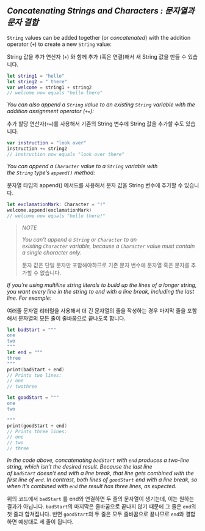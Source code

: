 ## *Concatenating Strings and Characters : 문자열과 문자 결합*

`String` values can be added together (or *concatenated*) with the addition operator (`+`) to create a new `String` value:

String 값을 추가 연산자 (`+`) 와 함께 추가 (혹은 연결)해서 새 String 값을 만들 수 있습니다.  

```swift
let string1 = "hello"
let string2 = " there"
var welcome = string1 + string2
// welcome now equals "hello there"
```

*You can also append a `String` value to an existing `String` variable with the addition assignment operator (`+=`):*

추가 할당 연산자(`+=`)를 사용해서 기존의 String 변수에 String 값을 추가할 수도 있습니다.

```swift
var instruction = "look over"
instruction += string2
// instruction now equals "look over there"
```

*You can append a `Character` value to a `String` variable with the `String` type’s `append()` method:*

문자열 타입의 append() 메서드를 사용해서 문자 값을 String 변수에 추가할 수 있습니다.

```swift
let exclamationMark: Character = "!"
welcome.append(exclamationMark)
// welcome now equals "hello there!"
```

> *NOTE*
> 
> *You can’t append a `String` or `Character` to an existing `Character` variable, because a `Character` value must contain a single character only.*
> 
> 문자 값은 단일 문자만 포함해야하므로 기존 문자 변수에 문자열 혹은 문자를 추가할 수 없습니다.

*If you’re using multiline string literals to build up the lines of a longer string, you want every line in the string to end with a line break, including the last line. For example:*

여러줄 문자열 리터럴을 사용해서 더 긴 문자열의 줄을 작성하는 경우 마지막 줄을 포함해서 문자열의 모든 줄이 줄바꿈으로 끝나도록 합니다. 

```swift
let badStart = """
one
two
"""
let end = """
three
"""
print(badStart + end)
// Prints two lines:
// one
// twothree

let goodStart = """
one
two

"""
print(goodStart + end)
// Prints three lines:
// one
// two
// three
```

*In the code above, concatenating `badStart` with `end` produces a two-line string, which isn’t the desired result. Because the last line of `badStart` doesn’t end with a line break, that line gets combined with the first line of `end`. In contrast, both lines of `goodStart` end with a line break, so when it’s combined with `end` the result has three lines, as expected.*

위의 코드에서 `badStart` 를 end와 연결하면 두 줄의 문자열이 생기는데, 이는 원하는 결과가 아닙니다. `badStart`의 마지막은 줄바꿈으로 끝나지 않기 때문에 그 줄은 `end`의 첫 줄과 합쳐집니다. 반면 `goodStart`의 두 줄은 모두 줄바꿈으로 끝나므로 `end`와 결합하면 예상대로 세 줄이 됩니다.


